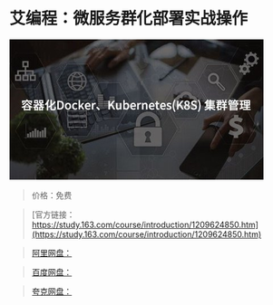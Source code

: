 # 艾编程：微服务群化部署实战操作

![img](../../../assets/study163/free/954654833d8941ab9c239fc9c318ac03.jpg)

> 价格：免费

> [官方链接：https://study.163.com/course/introduction/1209624850.htm](https://study.163.com/course/introduction/1209624850.htm)

> [阿里网盘：]()

> [百度网盘：]()

> [夸克网盘：]()

